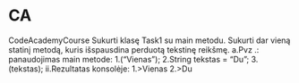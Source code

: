 # CA
CodeAcademyCourse
Sukurti klasę Task1 su main metodu.
 Sukurti dar vieną statinį metodą, kuris išspausdina perduotą tekstinę reikšmę.
 a.Pvz .: panaudojimas main metode: 
 1.<jusu metodo pavadinimas>(“Vienas”);
 2.String tekstas = “Du”;
 3.<jusu metodo pavadinimas>(tekstas);
 ii.Rezultatas konsolėje: 
 1.>Vienas
 2.>Du
